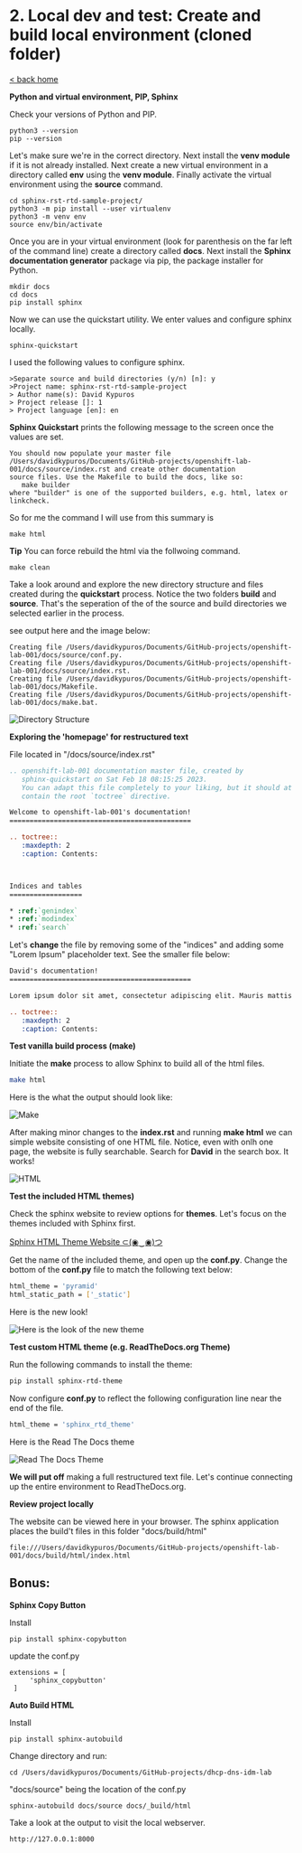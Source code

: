 # 2. Local dev and test: Create and build local environment (cloned folder)

[< back home](README.md)

**Python and virtual environment, PIP, Sphinx**

Check your versions of Python and PIP. 
```
python3 --version
pip --version
```

Let's make sure we're in the correct directory. Next install the **venv module** if it is not already installed. Next create a new virtual environment in a directory called **env** using the **venv module**. Finally activate the virtual environment using the **source** command.
```
cd sphinx-rst-rtd-sample-project/
python3 -m pip install --user virtualenv
python3 -m venv env
source env/bin/activate
```

Once you are in your virtual environment (look for parenthesis on the far left of the command line) create a directory called **docs**. Next install the **Sphinx documentation generator** package via pip, the package installer for Python.
```
mkdir docs
cd docs
pip install sphinx
```

Now we can use the quickstart utility. We enter values and configure sphinx locally. 

```
sphinx-quickstart
```
I used the following values to configure sphinx.
```
>Separate source and build directories (y/n) [n]: y
>Project name: sphinx-rst-rtd-sample-project
> Author name(s): David Kypuros
> Project release []: 1
> Project language [en]: en
```
**Sphinx Quickstart** prints the following message to the screen once the values are set.
```
You should now populate your master file /Users/davidkypuros/Documents/GitHub-projects/openshift-lab-001/docs/source/index.rst and create other documentation
source files. Use the Makefile to build the docs, like so:
   make builder
where "builder" is one of the supported builders, e.g. html, latex or linkcheck.
```

So for me the command I will use from this summary is
```
make html
```

**Tip**
You can force rebuild the html via the follwoing command.
```
make clean
```

Take a look around and explore the new directory structure and files created during the **quickstart** process. Notice the two folders **build** and **source**. That's the seperation of the of the source and build directories we selected earlier in the process.

see output here and the image below:
```
Creating file /Users/davidkypuros/Documents/GitHub-projects/openshift-lab-001/docs/source/conf.py.
Creating file /Users/davidkypuros/Documents/GitHub-projects/openshift-lab-001/docs/source/index.rst.
Creating file /Users/davidkypuros/Documents/GitHub-projects/openshift-lab-001/docs/Makefile.
Creating file /Users/davidkypuros/Documents/GitHub-projects/openshift-lab-001/docs/make.bat.
```

![Directory Structure](https://github.com/dkypuros/sphinx-rst-rtd-notes/blob/main/images/new-sphinx-directory-structure.png "Structure")

**Exploring the 'homepage' for restructured text**

File located in "/docs/source/index.rst"

```rst
.. openshift-lab-001 documentation master file, created by
   sphinx-quickstart on Sat Feb 18 08:15:25 2023.
   You can adapt this file completely to your liking, but it should at least
   contain the root `toctree` directive.

Welcome to openshift-lab-001's documentation!
=============================================

.. toctree::
   :maxdepth: 2
   :caption: Contents:



Indices and tables
==================

* :ref:`genindex`
* :ref:`modindex`
* :ref:`search`

```

Let's **change** the file by removing some of the "indices" and adding some "Lorem Ipsum" placeholder text. See the smaller file below:

```rst
David's documentation!
=============================================

Lorem ipsum dolor sit amet, consectetur adipiscing elit. Mauris mattis tempus ex, eget posuere orci fringilla ac. Vivamus sagittis eget diam sit amet varius. Cras ligula odio, aliquam consectetur tellus ac, porttitor porttitor massa. Proin mi risus, facilisis ut varius eget, aliquet a lacus. Vestibulum et augue justo. Pellentesque a lorem ex. Nulla facilisis, nisl eu vehicula semper, ex mi aliquet est, in rutrum dolor ex et dolor.

.. toctree::
   :maxdepth: 2
   :caption: Contents:
```

**Test vanilla build process (make)**

Initiate the **make** process to allow Sphinx to build all of the html files.

```bash
make html
```
Here is the what the output should look like:

![Make](https://github.com/dkypuros/sphinx-rst-rtd-notes/blob/main/images/make.png "Make HTML command")

After making minor changes to the **index.rst** and running **make html** we can simple website consisting of one HTML file. Notice, even with onlh one page, the website is fully searchable. Search for **David** in the search box. It works!

![HTML](https://github.com/dkypuros/sphinx-rst-rtd-notes/blob/main/images/first-html.png "Simple HTML page")

**Test the included HTML themes)**

Check the sphinx website to review options for **themes**. Let's focus on the themes included with Sphinx first.

[Sphinx HTML Theme Website ⊂(◉‿◉)つ ](https://www.sphinx-doc.org/en/master/usage/theming.html)

Get the name of the included theme, and open up the **conf.py**. Change the bottom of the **conf.py** file to match the following text below:

```bash
html_theme = 'pyramid'
html_static_path = ['_static']
```
Here is the new look!

![Here is the look of the new theme](https://github.com/dkypuros/sphinx-rst-rtd-notes/blob/main/images/new-theme.png "New Look")

**Test custom HTML theme (e.g. ReadTheDocs.org Theme)**

Run the following commands to install the theme:

```bash
pip install sphinx-rtd-theme
```
Now configure **conf.py** to reflect the following configuration line near the end of the file.

```bash
html_theme = 'sphinx_rtd_theme'
```

Here is the Read The Docs theme

![Read The Docs Theme](https://github.com/dkypuros/sphinx-rst-rtd-notes/blob/main/images/read-the-docs-theme.png "Read The Docs")

**We will put off** making a full restructured text file. Let's continue connecting up the entire environment to ReadTheDocs.org.

**Review project locally**

The website can be viewed here in your browser. The sphinx application places the build't files in this folder "docs/build/html"

```
file:///Users/davidkypuros/Documents/GitHub-projects/openshift-lab-001/docs/build/html/index.html
```

## Bonus:

**Sphinx Copy Button**

Install

```
pip install sphinx-copybutton
```

update the conf.py

```
extensions = [
     'sphinx_copybutton'
 ]
```

**Auto Build HTML**

Install

```
pip install sphinx-autobuild
```

Change directory and run:

```
cd /Users/davidkypuros/Documents/GitHub-projects/dhcp-dns-idm-lab

```
"docs/source" being the location of the conf.py
```
sphinx-autobuild docs/source docs/_build/html
```

Take a look at the output to visit the local webserver.
```
http://127.0.0.1:8000
```
